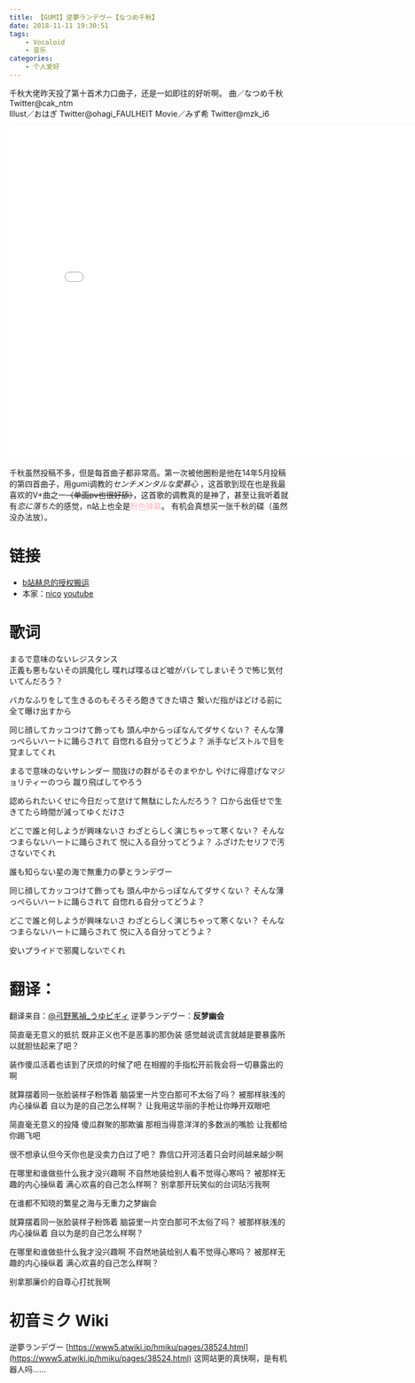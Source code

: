 ```yaml
---
title: 【GUMI】逆夢ランデヴー【なつめ千秋】
date: 2018-11-11 19:30:51
tags: 
	- Vocaloid 
	- 音乐
categories: 
    - 个人爱好
---
```

千秋大佬昨天投了第十首术力口曲子，还是一如即往的好听啊。
曲／なつめ千秋 Twitter@cak_ntm  
Illust／おはぎ Twitter@ohagi_FAULHEIT 
Movie／みず希 Twitter@mzk_i6
<!--more-->

<iframe width="800" height="600" src="//player.bilibili.com/player.html?aid=35691843&cid=62606121&page=1" scrolling="no" border="0" frameborder="no" framespacing="0" allowfullscreen="true"> </iframe>

千秋虽然投稿不多，但是每首曲子都非常高。第一次被他圈粉是他在14年5月投稿的第四首曲子，用gumi调教的*センチメンタルな愛慕心* ，这首歌到现在也是我最喜欢的V+曲之一~~（单画pv也很好舔）~~，这首歌的调教真的是神了，甚至让我听着就有*恋に落ちた*的感觉，n站上也全是<font color=#FFB6C1>粉色弹幕</font>。
有机会真想买一张千秋的碟（虽然没办法放）。

# 链接
- [b站赫总的授权搬运](https://www.bilibili.com/video/av35691843)
- 本家：[nico](https://www.nicovideo.jp/watch/sm34149279)   [youtube](https://www.youtube.com/watch?v=WpsFD6fAMDU)

# 歌词
まるで意味のないレジスタンス          
正義も悪もないその誤魔化し 
喋れば喋るほど嘘がバレてしまいそうで怖じ気付いてんだろう？ 

バカなふりをして生きるのもそろそろ飽きてきた頃さ 
繋いだ指がほどける前に全て曝け出すから 

同じ顔してカッコつけて飾っても 
頭ん中からっぽなんてダサくない？ 
そんな薄っぺらいハートに踊らされて 
自惚れる自分ってどうよ？ 
派手なピストルで目を覚ましてくれ 

まるで意味のないサレンダー 
間抜けの群がるそのまやかし 
やけに得意げなマジョリティーのつら 蹴り飛ばしてやろう 

認められたいくせに今日だって怠けて無駄にしたんだろう？ 
口から出任せで生きてたら時間が減ってゆくだけさ 

どこで誰と何しようが興味ないさ 
わざとらしく演じちゃって寒くない？ 
そんなつまらないハートに踊らされて 
悦に入る自分ってどうよ？ 
ふざけたセリフで汚さないでくれ 

誰も知らない星の海で無重力の夢とランデヴー 

同じ顔してカッコつけて飾っても 
頭ん中からっぽなんてダサくない？ 
そんな薄っぺらいハートに踊らされて 
自惚れる自分ってどうよ？ 

どこで誰と何しようが興味ないさ 
わざとらしく演じちゃって寒くない？ 
そんなつまらないハートに踊らされて 
悦に入る自分ってどうよ？ 

安いプライドで邪魔しないでくれ

# 翻译：
翻译来自：[@弓野篤禎_うゆピギィ](https://space.bilibili.com/19813002/)
逆夢ランデヴー：**反梦幽会**

简直毫无意义的抵抗
既非正义也不是恶事的那伪装
感觉越说谎言就越是要暴露所以就胆怯起来了吧？

装作傻瓜活着也该到了厌烦的时候了吧
在相握的手指松开前我会将一切暴露出的啊

就算摆着同一张脸装样子粉饰着
脑袋里一片空白那可不太俗了吗？
被那样肤浅的内心操纵着
自以为是的自己怎么样啊？
让我用这华丽的手枪让你睁开双眼吧

简直毫无意义的投降
傻瓜群聚的那欺骗
那相当得意洋洋的多数派的嘴脸 让我都给你踢飞吧

很不想承认但今天你也是没卖力白过了吧？
靠信口开河活着只会时间越来越少啊

在哪里和谁做些什么我才没兴趣啊
不自然地装给别人看不觉得心寒吗？
被那样无趣的内心操纵着
满心欢喜的自己怎么样啊？
别拿那开玩笑似的台词玷污我啊

在谁都不知晓的繁星之海与无重力之梦幽会

就算摆着同一张脸装样子粉饰着
脑袋里一片空白那可不太俗了吗？
被那样肤浅的内心操纵着
自以为是的自己怎么样啊？

在哪里和谁做些什么我才没兴趣啊
不自然地装给别人看不觉得心寒吗？
被那样无趣的内心操纵着
满心欢喜的自己怎么样啊？

别拿那廉价的自尊心打扰我啊

# 初音ミク Wiki
逆夢ランデヴー
[https://www5.atwiki.jp/hmiku/pages/38524.html](https://www5.atwiki.jp/hmiku/pages/38524.html)
这网站更的真快啊，是有机器人吗……
